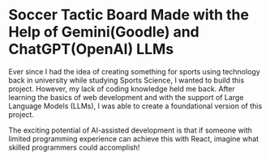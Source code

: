 # Soccer Tactic Board Made with the Help of Gemini(Goodle) and ChatGPT(OpenAI) LLMs

Ever since I had the idea of creating something for sports using technology back in university while studying Sports Science, I wanted to build this project. However, my lack of coding knowledge held me back. After learning the basics of web development and with the support of Large Language Models (LLMs), I was able to create a foundational version of this project. 

The exciting potential of AI-assisted development is that if someone with limited programming experience can achieve this with React, imagine what skilled programmers could accomplish!